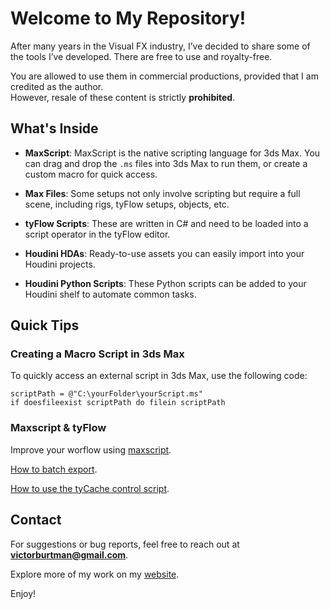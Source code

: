 # Welcome to My Repository!

After many years in the Visual FX industry, I’ve decided to share some of the tools I’ve developed. There are free to use and royalty-free.

You are allowed to use them in commercial productions, provided that I am credited as the author.  
However, resale of these content is strictly __prohibited__.

## What's Inside

- **MaxScript**: MaxScript is the native scripting language for 3ds Max. You can drag and drop the `.ms` files into 3ds Max to run them, or create a custom macro for quick access.
  
- **Max Files**: Some setups not only involve scripting but require a full scene, including rigs, tyFlow setups, objects, etc.

- **tyFlow Scripts**: These are written in C# and need to be loaded into a script operator in the tyFlow editor.

- **Houdini HDAs**: Ready-to-use assets you can easily import into your Houdini projects.

- **Houdini Python Scripts**: These Python scripts can be added to your Houdini shelf to automate common tasks.

## Quick Tips

### Creating a Macro Script in 3ds Max

To quickly access an external script in 3ds Max, use the following code:

```maxscript
scriptPath = @"C:\yourFolder\yourScript.ms"
if doesfileexist scriptPath do filein scriptPath
```
### Maxscript & tyFlow

Improve your worflow using [maxscript](https://www.youtube.com/watch?v=VMQv5TyddVA&). 

[How to batch export](https://www.youtube.com/watch?v=T489-QfWMMg).

[How to use the tyCache control script](https://www.youtube.com/watch?v=Q3q3P92XOYg&list=PL4Fltnv41D9PCAp6L5GAXB9XbF0XZ-NGI&index=12).


## Contact

For suggestions or bug reports, feel free to reach out at **victorburtman@gmail.com**.

Explore more of my work on my [website](https://www.victorburtman.com/).

Enjoy!

